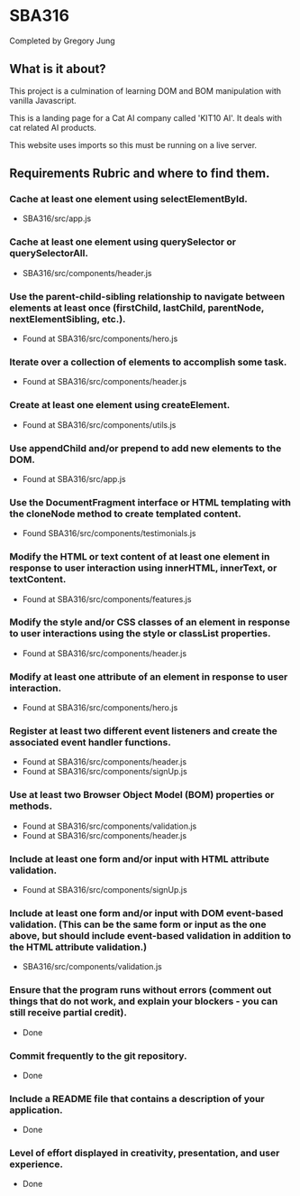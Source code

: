 # SBA316

Completed by Gregory Jung

## What is it about?

This project is a culmination of learning DOM and BOM manipulation with vanilla Javascript.

This is a landing page for a Cat AI company called 'KIT10 AI'. It deals with cat related AI products.

This website uses imports so this must be running on a live server.

## Requirements Rubric and where to find them.

### Cache at least one element using selectElementById.

- SBA316/src/app.js

### Cache at least one element using querySelector or querySelectorAll.

- SBA316/src/components/header.js

### Use the parent-child-sibling relationship to navigate between elements at least once (firstChild, lastChild, parentNode, nextElementSibling, etc.).

- Found at SBA316/src/components/hero.js

### Iterate over a collection of elements to accomplish some task.

- Found at SBA316/src/components/header.js

### Create at least one element using createElement.

- Found at SBA316/src/components/utils.js

### Use appendChild and/or prepend to add new elements to the DOM.

- Found at SBA316/src/app.js

### Use the DocumentFragment interface or HTML templating with the cloneNode method to create templated content.

- Found SBA316/src/components/testimonials.js

### Modify the HTML or text content of at least one element in response to user interaction using innerHTML, innerText, or textContent.

- Found at SBA316/src/components/features.js

### Modify the style and/or CSS classes of an element in response to user interactions using the style or classList properties.

- Found at SBA316/src/components/header.js

### Modify at least one attribute of an element in response to user interaction.

- Found at SBA316/src/components/hero.js

### Register at least two different event listeners and create the associated event handler functions.

- Found at SBA316/src/components/header.js
- Found at SBA316/src/components/signUp.js

### Use at least two Browser Object Model (BOM) properties or methods.

- Found at SBA316/src/components/validation.js
- Found at SBA316/src/components/header.js

### Include at least one form and/or input with HTML attribute validation.

- Found at SBA316/src/components/signUp.js

### Include at least one form and/or input with DOM event-based validation. (This can be the same form or input as the one above, but should include event-based validation in addition to the HTML attribute validation.)

- SBA316/src/components/validation.js

### Ensure that the program runs without errors (comment out things that do not work, and explain your blockers - you can still receive partial credit).

- Done

### Commit frequently to the git repository.

- Done

### Include a README file that contains a description of your application.

- Done

### Level of effort displayed in creativity, presentation, and user experience.

- Done
